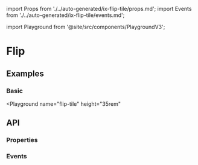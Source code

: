 import Props from './../auto-generated/ix-flip-tile/props.md';
import Events from './../auto-generated/ix-flip-tile/events.md';

import Playground from '@site/src/components/PlaygroundV3';

# Flip

## Examples

### Basic

<Playground
  name="flip-tile" 
  height="35rem"
  >
</Playground>

## API

### Properties

<Props />

### Events

<Events />
